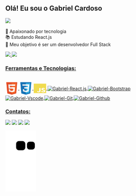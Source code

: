 ## Olá! Eu sou o Gabriel Cardoso

<img src="https://github.com/gabriell-c/img/blob/main/computer-illustration-png.png?raw=true">

🔭 Apaixonado por tecnologia<br>
📚 Estudando React.js<br>
🎯 Meu objetivo é ser um desenvolvedor Full Stack
<div>
    <a href="https://github.com/gabriell-c">
    <img height="180em" src="https://github-readme-stats.vercel.app/api/top-langs/?username=gabriell-c&layout=compact&langs_count=7&theme=dracula&bg_color=1A1A1A&title_color=9D41FF&icon_color=9D41FF&text_color=#eeeeee"/>
    <img height="180em" src="https://github-readme-stats.vercel.app/api?username=gabriell-c&show_icons=true&theme=dracula&bg_color=1A1A1A&title_color=9D41FF&icon_color=9D41FF&text_color=#eeeeee&include_all_commits=true&count_private=true"/>
</div>
    
### Ferramentas e Tecnologias:
 
<div style="display: inline_block"><br>
      <img align="center" alt="Gabriel-HTML" width="40" src="https://raw.githubusercontent.com/devicons/devicon/master/icons/html5/html5-original.svg">
      <img align="center" alt="Gabriel-CSS" width="40" src="https://raw.githubusercontent.com/devicons/devicon/master/icons/css3/css3-original.svg">
  <img align="center" alt="Gabriel-Js" height="30" width="40" src="https://raw.githubusercontent.com/devicons/devicon/master/icons/javascript/javascript-plain.svg">
  <img align="center" alt="Gabriel-React.js" width="40"src="https://cdn.jsdelivr.net/gh/devicons/devicon/icons/react/react-original.svg">
  <img align="center" alt="Gabriel-Bootstrap" width="40"src="https://cdn.jsdelivr.net/gh/devicons/devicon/icons/bootstrap/bootstrap-original.svg">
  <img align="center" alt="Gabriel-Vscode" width="40" src="https://cdn.jsdelivr.net/gh/devicons/devicon/icons/vscode/vscode-original.svg" />
  <img align="center" alt="Gabriel-Git" width="40"  src="https://cdn.jsdelivr.net/gh/devicons/devicon/icons/git/git-original.svg" />
  <img align="center" alt="Gabriel-Github" width="40" src="https://cdn.jsdelivr.net/gh/devicons/devicon/icons/github/github-original.svg" />
</div>
   
### Contatos:

<div>
 <a href = "mailto:gabri3lcardoso07@gmail.com"><img src="https://img.shields.io/badge/-Gmail-%23333?style=for-the-badge&logo=gmail&logoColor=white" target="_blank"></a>
 <a href="https://www.linkedin.com/in/dvdluiz91/" target="_blank"><img src="https://img.shields.io/badge/-LinkedIn-%230077B5?style=for-the-badge&logo=linkedin&logoColor=white" target="_blank"></a> 
 <a href="https://api.whatsapp.com/send?phone=5516992974306" target="_blank"><img src="https://img.shields.io/badge/WhatsApp-25D366?style=for-the-badge&logo=whatsapp&logoColor=white" target="_blank"></a>
 <a href="https://t.me/gabriellSC" target="_blank"><img src="https://img.shields.io/badge/Telegram-2CA5E0?style=for-the-badge&logo=telegram&logoColor=white" target="_blank"></a>
</div>
    
![Snake animation](https://github.com/gabriell-c/gabriell-c/blob/output/github-contribution-grid-snake.svg)

